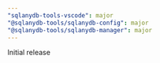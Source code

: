 ```yaml
---
"sqlanydb-tools-vscode": major
"@sqlanydb-tools/sqlanydb-config": major
"@sqlanydb-tools/sqlanydb-manager": major
---
```


Initial release
